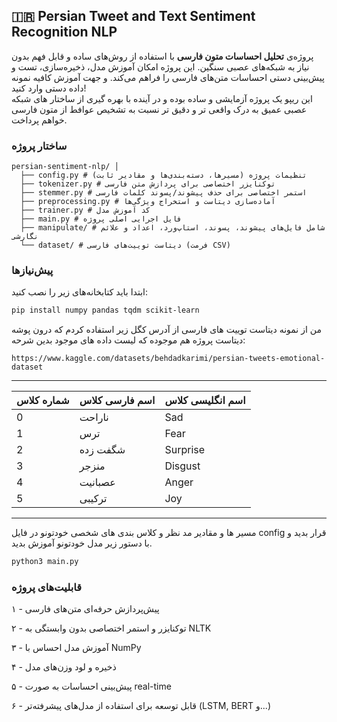## 🇮🇷 Persian Tweet and Text Sentiment Recognition NLP

پروژه‌ی **تحلیل احساسات متون فارسی** با استفاده از روش‌های ساده و قابل فهم بدون نیاز به شبکه‌های عصبی سنگین. 
این پروژه امکان آموزش مدل، ذخیره‌سازی، تست و پیش‌بینی دستی احساسات متن‌های فارسی را فراهم می‌کند. و جهت آموزش کافیه نمونه داده دستی وارد کنید! \
این ریپو یک پروژه آزمایشی و ساده بوده و در آینده با بهره گیری از ساختار های شبکه عصبی عمیق به درک واقعی تر و دقیق تر نسبت به تشخیص عوافط از متون فارسی خواهم پرداخت.



### ساختار پروژه
```
persian-sentiment-nlp/ │ 
  ├── config.py # تنظیمات پروژه (مسیرها، دسته‌بندی‌ها و مقادیر ثابت) 
  ├── tokenizer.py # توکنایزر اختصاصی برای پردازش متن فارسی 
  ├── stemmer.py # استمر اختصاصی برای حذف پیشوند/پسوند کلمات فارسی 
  ├── preprocessing.py # آماده‌سازی دیتاست و استخراج ویژگی‌ها 
  ├── trainer.py # کد آموزش مدل
  ├── main.py # فایل اجرایی اصلی پروژه 
  ├── manipulate/ # شامل فایل‌های پیشوند، پسوند، استاپ‌ورد، اعداد و علائم نگارشی
  └── dataset/ # دیتاست توییت‌های فارسی (فرمت CSV)
```
### پیش‌نیازها

ابتدا باید کتابخانه‌های زیر را نصب کنید:

```bash
pip install numpy pandas tqdm scikit-learn
```
من از نمونه دیتاست توییت های فارسی از آدرس کگل زیر استفاده کردم که درون پوشه دیتاست پروژه هم موجوده که لیست داده های موجود بدین شرحه:
```
https://www.kaggle.com/datasets/behdadkarimi/persian-tweets-emotional-dataset
```
---

| شماره کلاس  | اسم فارسی کلاس |  اسم انگلیسی کلاس |
| ------------- | ------------- | ------------- |
0 | ناراحت | Sad
1 | ترس | Fear
2 | شگفت زده | Surprise
3 | منزجر | Disgust
4 | عصبانیت | Anger
5 | ترکیبی | Joy
---
مسیر ها و مقادیر مد نظر و کلاس بندی های شخصی خودتونو در فایل config قرار بدید و با دستور زیر مدل خودتونو آموزش بدید.

```bash
python3 main.py
```
### قابلیت‌های پروژه

۱ - پیش‌پردازش حرفه‌ای متن‌های فارسی

۲ - توکنایزر و استمر اختصاصی بدون وابستگی به NLTK

۳ - آموزش مدل احساس با NumPy 

۴ - ذخیره و لود وزن‌های مدل

۵ - پیش‌بینی احساسات به صورت real-time

۶ - قابل توسعه برای استفاده از مدل‌های پیشرفته‌تر (LSTM, BERT و...)
